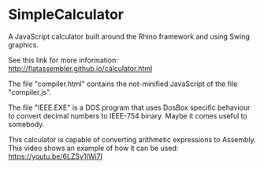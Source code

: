 # SimpleCalculator
A JavaScript calculator built around the Rhino framework and using Swing graphics.

See this link for more information:
http://flatassembler.github.io/calculator.html

The file "compiler.html" contains the not-minified JavaScript of the file "compiler.js".

The file "IEEE.EXE" is a DOS program that uses DosBox specific behaviour to convert decimal numbers to IEEE-754 binary. Maybe it comes useful to somebody.

This calculator is capable of converting arithmetic expressions to Assembly. This video shows an example of how it can be used:
https://youtu.be/6LZSy1IWi7I
